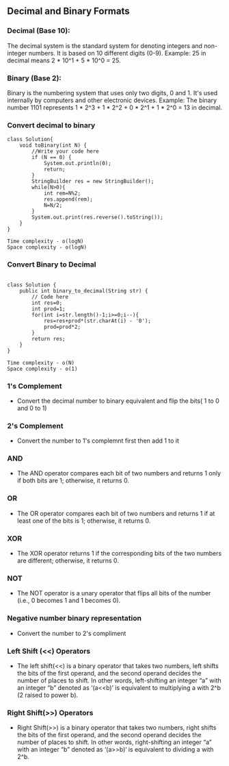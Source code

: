 ## Decimal and Binary Formats

### Decimal (Base 10):
The decimal system is the standard system for denoting integers and non-integer numbers. It is based on 10 different digits (0-9).
Example: 25 in decimal means 2 * 10^1 + 5 * 10^0 = 25.

### Binary (Base 2):

Binary is the numbering system that uses only two digits, 0 and 1. It's used internally by computers and other electronic devices.
Example: The binary number 1101 represents 1 * 2^3 + 1 * 2^2 + 0 * 2^1 + 1 * 2^0 = 13 in decimal.

### Convert decimal to binary

```
class Solution{
	void toBinary(int N) {
		//Write your code here
		if (N == 0) {
            System.out.println(0);
            return;
        }
		StringBuilder res = new StringBuilder();
		while(N>0){
		    int rem=N%2;
		    res.append(rem);
		    N=N/2;
		}
		System.out.print(res.reverse().toString());
	}
}

Time complexity - o(logN)
Space complexity - o(logN)

```

### Convert Binary to Decimal

```

class Solution {
    public int binary_to_decimal(String str) {
        // Code here
        int res=0;
        int prod=1;
        for(int i=str.length()-1;i>=0;i--){
            res=res+prod*(str.charAt(i) - '0');
            prod=prod*2;
        }
        return res;
    }
}

Time complexity - o(N)
Space complexity - o(1)
```

### 1's Complement

- Convert the decimal number to binary equivalent and flip the bits( 1 to 0 and 0 to 1)

### 2's Complement

- Convert the number to  1's complemnt first then add 1 to it

### AND

- The AND operator compares each bit of two numbers and returns 1 only if both bits are 1; otherwise, it returns 0.

### OR

- The OR operator compares each bit of two numbers and returns 1 if at least one of the bits is 1; otherwise, it returns 0.

### XOR

- The XOR operator returns 1 if the corresponding bits of the two numbers are different; otherwise, it returns 0.

### NOT

- The NOT operator is a unary operator that flips all bits of the number (i.e., 0 becomes 1 and 1 becomes 0).


### Negative number binary representation

- Convert the number to 2's compliment

### Left Shift (<<) Operators
- The left shift(<<) is a binary operator that takes two numbers, left shifts the bits of the first operand, and the second operand decides the number of places to shift. In other words, left-shifting an integer “a” with an integer “b” denoted as ‘(a<<b)’ is equivalent to multiplying a with 2^b (2 raised to power b).

### Right Shift(>>) Operators
- Right Shift(>>) is a binary operator that takes two numbers, right shifts the bits of the first operand, and the second operand decides the number of places to shift. In other words, right-shifting an integer “a” with an integer “b” denoted as ‘(a>>b)‘ is equivalent to dividing a with 2^b. 


